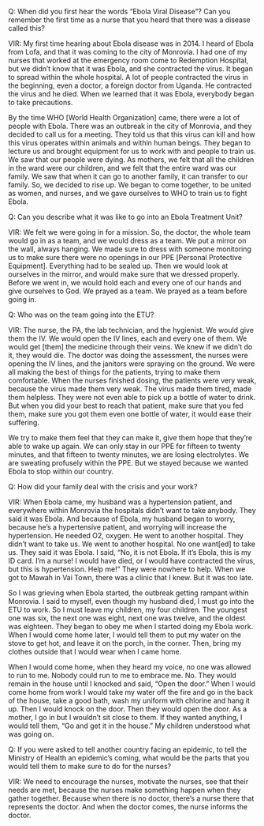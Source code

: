 Q: When did you first hear the words “Ebola Viral Disease”? Can you remember the first time as a nurse that you heard that there was a disease called this?

VIR: My first time hearing about Ebola disease was in 2014. I heard of Ebola from Lofa, and that it was coming to the city of Monrovia. I had one of my nurses that worked at the emergency room come to Redemption Hospital, but we didn’t know that it was Ebola, and she contracted the virus. It began to spread within the whole hospital. A lot of people contracted the virus in the beginning, even a doctor, a foreign doctor from Uganda. He contracted the virus and he died. When we learned that it was Ebola, everybody began to take precautions.

By the time WHO [World Health Organization] came, there were a lot of people with Ebola. There was an outbreak in the city of Monrovia, and they decided to call us for a meeting. They told us that this virus can kill and how this virus operates within animals and within human beings. They began to lecture us and brought equipment for us to work with and people to train us. We saw that our people were dying. As mothers, we felt that all the children in the ward were our children, and we felt that the entire ward was our family. We saw that when it can go to another family, it can transfer to our family. So, we decided to rise up. We began to come together, to be united as women, and nurses, and we gave ourselves to WHO to train us to fight Ebola.

Q: Can you describe what it was like to go into an Ebola Treatment Unit?

VIR: We felt we were going in for a mission. So, the doctor, the whole team would go in as a team, and we would dress as a team. We put a mirror on the wall, always hanging. We made sure to dress with someone monitoring us to make sure there were no openings in our PPE [Personal Protective Equipment]. Everything had to be sealed up. Then we would look at ourselves in the mirror, and would make sure that we dressed properly. Before we went in, we would hold each and every one of our hands and give ourselves to God. We prayed as a team. We prayed as a team before going in.

Q: Who was on the team going into the ETU?

VIR: The nurse, the PA, the lab technician, and the hygienist. We would give them the IV. We would open the IV lines, each and every one of them. We would get [them] the medicine through their veins. We knew if we didn’t do it, they would die. The doctor was doing the assessment, the nurses were opening the IV lines, and the janitors were spraying on the ground. We were all making the best of things for the patients, trying to make them comfortable. When the nurses finished dosing, the patients were very weak, because the virus made them very weak. The virus made them tired, made them helpless. They were not even able to pick up a bottle of water to drink. But when you did your best to reach that patient, make sure that you fed them, make sure you got them even one bottle of water, it would ease their suffering.

We try to make them feel that they can make it, give them hope that they’re able to wake up again. We can only stay in our PPE for fifteen to twenty minutes, and that fifteen to twenty minutes, we are losing electrolytes. We are sweating profusely within the PPE. But we stayed because we wanted Ebola to stop within our country.

Q: How did your family deal with the crisis and your work?

VIR: When Ebola came, my husband was a hypertension patient, and everywhere within Monrovia the hospitals didn’t want to take anybody. They said it was Ebola. And because of Ebola, my husband began to worry, because he’s a hypertensive patient, and worrying will increase the hypertension. He needed O2, oxygen. He went to  another hospital. They didn’t want to take us. We went to  another hospital. No one want[ed] to take us. They said it was Ebola. I said, “No, it is not Ebola. If it’s Ebola, this is my ID card. I’m a nurse! I would have died, or I would have contracted the virus, but this is hypertension. Help me!” They were nowhere to help. When we got to Mawah in Vai Town, there was a clinic that I knew. But it was too late.

So I was grieving when Ebola started, the outbreak getting rampant within Monrovia. I said to myself, even though my husband died, I must go into the ETU to work. So I must leave my children, my four children. The youngest one was six, the next one was eight, next one was twelve, and the oldest was eighteen. They began to obey me when I started doing my Ebola work. When I would come home later, I would tell them to put my water on the stove to get hot, and leave it on the porch, in the corner. Then, bring my clothes outside that I would wear when I came home.

When I would come home, when they heard my voice, no one was allowed to run to me. Nobody could run to me to embrace me. No. They would remain in the house until I knocked and said, “Open the door.” When I would come home from work I would take my water off the fire and go in the back of the house, take a good bath, wash my uniform with chlorine and hang it up. Then I would knock on the door. Then they would open the door. As a mother, I go in but I wouldn’t sit close to them. If they wanted anything, I would tell them, “Go and get it in the house.” My children understood what was going on.

Q: If you were asked to tell another country facing an epidemic, to tell the Ministry of Health an epidemic’s coming, what would be the parts that you would tell them to make sure to do for the nurses?

VIR: We need to encourage the nurses, motivate the nurses, see that their needs are met, because the nurses make something happen when they gather together. Because when there is no doctor, there’s a nurse there that represents the doctor. And when the doctor comes, the nurse informs the doctor.
